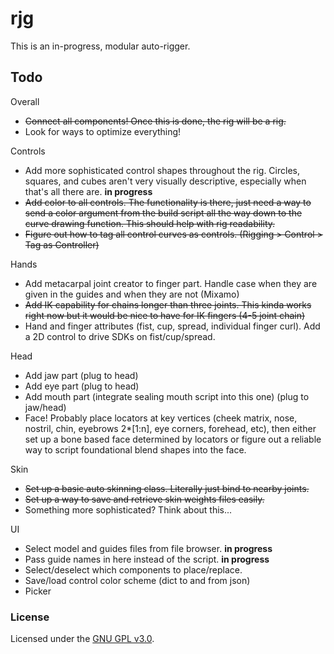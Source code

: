 # rjg

This is an in-progress, modular auto-rigger.

## Todo
Overall
- <s>Connect all components! Once this is done, the rig will be a rig.</s>
- Look for ways to optimize everything!

Controls
- Add more sophisticated control shapes throughout the rig. Circles, squares, and cubes aren't very visually descriptive, especially when that's all there are. **in progress**
- <s>Add color to all controls. The functionality is there, just need a way to send a color argument from the build script all the way down to the curve drawing function. This should help with rig readability.</s>
- <s>Figure out how to tag all control curves as controls. (Rigging > Control > Tag as Controller) </s>

Hands
- Add metacarpal joint creator to finger part. Handle case when they are given in the guides and when they are not (Mixamo)
- <s>Add IK capability for chains longer than three joints. This kinda works right now but it would be nice to have for IK fingers (4-5 joint chain)</s>
- Hand and finger attributes (fist, cup, spread, individual finger curl). Add a 2D control to drive SDKs on fist/cup/spread.

Head
- Add jaw part (plug to head)
- Add eye part (plug to head)
- Add mouth part (integrate sealing mouth script into this one) (plug to jaw/head)
- Face! Probably place locators at key vertices (cheek matrix, nose, nostril, chin, eyebrows 2*[1:n], eye corners, forehead, etc), then either set up a bone based face determined by locators or figure out a reliable way to script foundational blend shapes into the face.

Skin
- <s>Set up a basic auto skinning class. Literally just bind to nearby joints. </s>
- <s>Set up a way to save and retrieve skin weights files easily.</s>
- Something more sophisticated? Think about this...

UI
- Select model and guides files from file browser. **in progress**
- Pass guide names in here instead of the script. **in progress**
- Select/deselect which components to place/replace.
- Save/load control color scheme (dict to and from json)
- Picker


### License

Licensed under the [GNU GPL v3.0](COPYING).